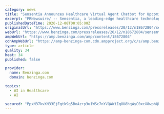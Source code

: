 ```yaml
---
category: news
title: "Sensentia Announces Healthcare Virtual Agent Chatbot for Upcoming AHIP Conference"
excerpt: "PRNewswire/ -- Sensentia, a leading-edge healthcare technology company focused on making health insurance information more accessible by leveraging"
publishedDateTime: 2020-12-08T00:05:00Z
originalUrl: "https://www.benzinga.com/pressreleases/20/12/n18672804/sensentia-announces-healthcare-virtual-agent-chatbot-for-upcoming-ahip-conference"
webUrl: "https://www.benzinga.com/pressreleases/20/12/n18672804/sensentia-announces-healthcare-virtual-agent-chatbot-for-upcoming-ahip-conference"
ampWebUrl: "https://amp.benzinga.com/amp/content/18672804"
cdnAmpWebUrl: "https://amp-benzinga-com.cdn.ampproject.org/c/s/amp.benzinga.com/amp/content/18672804"
type: article
quality: 34
heat: 34
published: false

provider:
  name: Benzinga.com
  domain: benzinga.com

topics:
  - AI in Healthcare
  - AI

secured: "PpxN37kvXN33EjFgtk9g5BoAz+p3u1WSc7nYVQWWiIq8U8hqWyC0xcX8wphQFpgaTz932leboDInG7puiyb67jpu+5hD8LLtjI950Yw3uuDthbGCmX3v8/Y3OXK/ZLUBmEu/AXROT1hJ7TOT818IufcNe/Hamr8YHJde7iTVLbJAuqAf77LPFon6A/ytP7y7qZkF2nH6pfVd5LgqdOFPrPZraHUkxtKMe80YOi2oNOYYcoQNcN62s7nu8/G2ks4EvtN6ksA0kX9X5Y/Qtfg2gDw/MtA01jGCNsBm9A8wXEmp65iXg1Qo5DPcD6OtrdvmJ/Nq74rBtJkughBKzCjysaH3RCPNtLB9VWcKjSqeRKw=;KWYiBzopnL4A481qy8/VsQ=="
---
```


